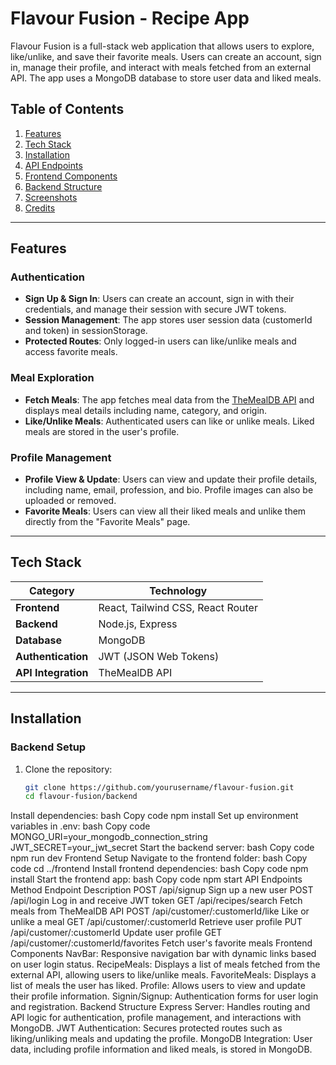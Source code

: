 # **Flavour Fusion - Recipe App**

Flavour Fusion is a full-stack web application that allows users to explore, like/unlike, and save their favorite meals. Users can create an account, sign in, manage their profile, and interact with meals fetched from an external API. The app uses a MongoDB database to store user data and liked meals.

## **Table of Contents**
1. [Features](#features)
2. [Tech Stack](#tech-stack)
3. [Installation](#installation)
4. [API Endpoints](#api-endpoints)
5. [Frontend Components](#frontend-components)
6. [Backend Structure](#backend-structure)
7. [Screenshots](#screenshots)
8. [Credits](#credits)

---

## **Features**

### **Authentication**
- **Sign Up & Sign In**: Users can create an account, sign in with their credentials, and manage their session with secure JWT tokens.
- **Session Management**: The app stores user session data (customerId and token) in sessionStorage.
- **Protected Routes**: Only logged-in users can like/unlike meals and access favorite meals.

### **Meal Exploration**
- **Fetch Meals**: The app fetches meal data from the [TheMealDB API](https://www.themealdb.com) and displays meal details including name, category, and origin.
- **Like/Unlike Meals**: Authenticated users can like or unlike meals. Liked meals are stored in the user's profile.

### **Profile Management**
- **Profile View & Update**: Users can view and update their profile details, including name, email, profession, and bio. Profile images can also be uploaded or removed.
- **Favorite Meals**: Users can view all their liked meals and unlike them directly from the "Favorite Meals" page.

---

## **Tech Stack**

| **Category**        | **Technology**                 |
|---------------------|--------------------------------|
| **Frontend**        | React, Tailwind CSS, React Router |
| **Backend**         | Node.js, Express               |
| **Database**        | MongoDB                        |
| **Authentication**  | JWT (JSON Web Tokens)          |
| **API Integration** | TheMealDB API                  |

---

## **Installation**

### **Backend Setup**
1. Clone the repository:
   ```bash
   git clone https://github.com/yourusername/flavour-fusion.git
   cd flavour-fusion/backend
Install dependencies:
bash
Copy code
npm install
Set up environment variables in .env:
bash
Copy code
MONGO_URI=your_mongodb_connection_string
JWT_SECRET=your_jwt_secret
Start the backend server:
bash
Copy code
npm run dev
Frontend Setup
Navigate to the frontend folder:
bash
Copy code
cd ../frontend
Install frontend dependencies:
bash
Copy code
npm install
Start the frontend app:
bash
Copy code
npm start
API Endpoints
Method	Endpoint	Description
POST	/api/signup	Sign up a new user
POST	/api/login	Log in and receive JWT token
GET	/api/recipes/search	Fetch meals from TheMealDB API
POST	/api/customer/:customerId/like	Like or unlike a meal
GET	/api/customer/:customerId	Retrieve user profile
PUT	/api/customer/:customerId	Update user profile
GET	/api/customer/:customerId/favorites	Fetch user's favorite meals
Frontend Components
NavBar: Responsive navigation bar with dynamic links based on user login status.
RecipeMeals: Displays a list of meals fetched from the external API, allowing users to like/unlike meals.
FavoriteMeals: Displays a list of meals the user has liked.
Profile: Allows users to view and update their profile information.
Signin/Signup: Authentication forms for user login and registration.
Backend Structure
Express Server: Handles routing and API logic for authentication, profile management, and interactions with MongoDB.
JWT Authentication: Secures protected routes such as liking/unliking meals and updating the profile.
MongoDB Integration: User data, including profile information and liked meals, is stored in MongoDB.
